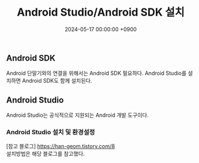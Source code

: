 ﻿---
classes: wide
toc: true
toc_label: "My Table of Contents"
#toc_icon: "cog"
layout: single
title: "Android Studio/Android SDK 설치"
date: "2024-05-17 00:00:00 +0900"
last_modified_at: "2024-05-17 00:00:00 +0900"
categories:
  - Project
tags:
  - phishinWebView
  - android
author_profile: true
sidebar:
    nav: docs
---

## Android SDK
Android 단말기와의 연결을 위해서는 Android SDK 필요하다.
Android Studio를 설치하면 Android SDK도 함께 설치된다.

## Android Studio
Android Studio는 공식적으로 지원되는 Android 개발 도구이다.

### Android Studio 설치 및 환경설정
[참고 블로그]
https://han-geom.tistory.com/8
<br/>설치방법은 해당 블로그를 참고했다.